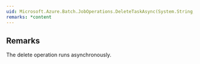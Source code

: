 ```yaml
---  
uid: Microsoft.Azure.Batch.JobOperations.DeleteTaskAsync(System.String,System.String,System.Collections.Generic.IEnumerable{Microsoft.Azure.Batch.BatchClientBehavior},System.Threading.CancellationToken)  
remarks: *content  
---  
```

  
## Remarks  
 The delete operation runs asynchronously.